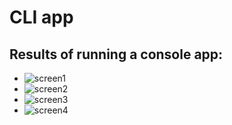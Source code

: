 # CLI app
## Results of running a console app:
+ ![screen1](https://ibb.co/hB2BKvM)
+ ![screen2](https://ibb.co/X7y8dKZ)
+ ![screen3](https://ibb.co/Q88dBCJ)
+ ![screen4](https://ibb.co/4ZC5vPp)


